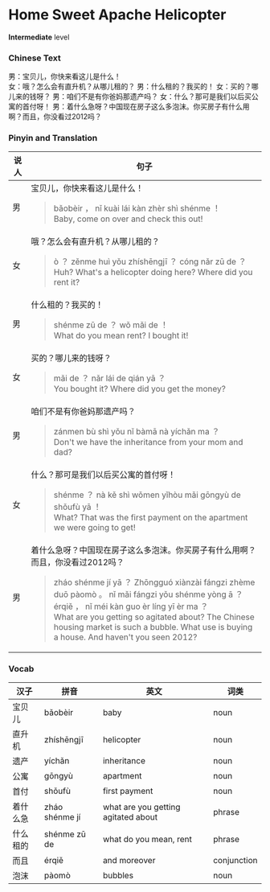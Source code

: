 # Home Sweet Apache Helicopter
**Intermediate** level
### Chinese Text
男：宝贝儿，你快来看这儿是什么！<br />女：哦？怎么会有直升机？从哪儿租的？
男：什么租的？我买的！
女：买的？哪儿来的钱呀？
男：咱们不是有你爸妈那遗产吗？
女：什么？那可是我们以后买公寓的首付呀！
男：着什么急呀？中国现在房子这么多泡沫。你买房子有什么用啊？而且，你没看过2012吗？

### Pinyin and Translation
|说人|句子|
|----|----|
|男|宝贝儿，你快来看这儿是什么！<blockquote>bǎobèir ， nǐ kuài lái kàn zhèr shì shénme ！<br />Baby, come on over and check this out!</blockquote>|
|女|哦？怎么会有直升机？从哪儿租的？<blockquote>ò ？ zěnme huì yǒu zhíshēngjī ？ cóng nǎr zū de ？<br />Huh? What's a helicopter doing here? Where did you rent it?</blockquote>|
|男|什么租的？我买的！<blockquote>shénme zū de ？ wǒ mǎi de ！<br />What do you mean rent? I bought it!</blockquote>|
|女|买的？哪儿来的钱呀？<blockquote>mǎi de ？ nǎr lái de qián yā ？<br />You bought it? Where did you get the money?</blockquote>|
|男|咱们不是有你爸妈那遗产吗？<blockquote>zánmen bù shì yǒu nǐ bàmā nà yíchǎn ma ？<br />Don't we have the inheritance from your mom and dad?</blockquote>|
|女|什么？那可是我们以后买公寓的首付呀！<blockquote>shénme ？ nà kě shì wǒmen yǐhòu mǎi gōngyù de shǒufù yā ！<br />What? That was the first payment on the apartment we were going to get!</blockquote>|
|男|着什么急呀？中国现在房子这么多泡沫。你买房子有什么用啊？而且，你没看过2012吗？<blockquote>zháo shénme jí yā ？ Zhōngguó xiànzài fángzi zhème duō pàomò 。 nǐ mǎi fángzi yǒu shénme yòng ā ？ érqiě ， nǐ méi kàn guo èr líng yī èr ma ？<br />What are you getting so agitated about? The Chinese housing market is such a bubble. What use is buying a house. And haven't you seen 2012?</blockquote>|
### Vocab
|汉子|拼音|英文|词类|
|----|----|----|----|
|宝贝儿|bǎobèir|baby|noun|
|直升机|zhíshēngjī|helicopter|noun|
|遗产|yíchǎn|inheritance|noun|
|公寓|gōngyù|apartment|noun|
|首付|shǒufù|first payment|noun|
|着什么急|zháo shénme jí|what are you getting agitated about|phrase|
|什么租的|shénme zū de|what do you mean, rent|phrase|
|而且|érqiě|and moreover|conjunction|
|泡沫|pàomò|bubbles|noun|